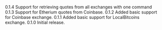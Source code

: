 0.1.4   Support for retrieving quotes from all exchanges with one command
0.1.3   Support for Etherium quotes from Coinbase.
0.1.2   Added basic support for Coinbase exchange.
0.1.1   Added basic support for LocalBitcoins exchange.
0.1.0   Initial release.
